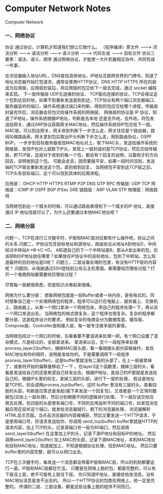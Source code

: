 # Computer Network Notes
Computer Network

### 一、网络协议
协议
通过协议，计算机才知道我们想让它做什么。
（程序编译）原文件 ---> 词法分析  ---> 语法分析 ---> 语义分析 ---> 代码生成 ---> 目标文件
协议三要素：语法、语义、顺序
通过网络协议，才能使一大片机器相互协作、共同完成一件事。

在浏览器输入地址URL，DNS查找具体地址，IP地址互联网世界的门牌号。知道了地址浏览器开始打包请求，通常会使用HTTP协议，DNS HTTP HTTPS 所在的层成为应用层，应用层封装后，将应用层的包交给下一层去完成，通过 socket 编程来实现。
下一层传输层 UDP无连接的协议、 TCP面向连接的协议，TCP会保证这个包到达目的地，如果不到重新发送直到到达，TCP协议有两个端口浏览器端口、服务器监听的端口，操作系统通过端口来判断，得到的包应交给哪个进程，传输层封装完毕后，浏览器会将包交给操作系统的网络层。
网络层的协议是 IP 协议，知道了IP地址，操作系统根据IP地址，判断是去本地 还是去外地，去外地，将包发送给网关，通过ARP协议获取网关MAC地址，然后操作系统将IP包交给下一层。
MAC层，可以到达网关，网关收到判断下一步怎么走，网关往往是个路由器，路线叫做路由表。网关拿到包后取出IP头判断下步怎么走，用到路由协议，OSPF BGP。
一步步到目标服务器发现MAC地址对上，取下MAC头，发送给操作系统的网络层，发现IP也对上就取下IP头，发现上一层封装的是TCP协议，然后交给传输层，即TCP层，这层对于收到的每一个包，都会有个回复的说明，沿着刚才的方向回去，说明收到这个包。
可能会走丢，因而要报平安，如果一段时间没到，发送端的TCP层会重新发送这个包，直到收到回复。
当网络包平安到达TCP层之后，TCP头有目标端口，这个可以找到具体的应用进程。

应用层： DHCP  HTTP  HTTPS  RTMP  P2P DNS  GTP  RPC
传输层:   UDP TCP
网络层：ICMP IP OSPF BGP IPSec GRE
链路层：ARP VLAN STP
物理层：网络路线

当网络包到达一个城关的时候，可以通过路由表得到下一个城关的IP 地址，直接通过 IP 地址找就可以了，为什么还要通过本地MAC地址呢？


### 二、网络分层

问题一，TCP在进行三次握手时，IP层和MAC层对应都有什么操作呢，协议之间的关系
问题二，IP协议包含目标地址和源地址，路由协议从地址A到地址D，中间经过中转站A->B->C->D。
A知道自己的下一个中转站是B，那从A发出来的包，应该把B的IP地址放在哪里？如果放在IP协议中的目标地址，包到了中转站，怎么知道最终的目的地址是D呢？
问题三，二层设备处理的包里，有没有HTTP层的内容呢？
问题四，从电脑通过SSH登陆到公有云主机里面，都需要经历哪些过程？打开一个电商网站都需要经历哪些过程？

尽管每一层都很熟悉，但是知识点串起来很难。


网络为什么要分层：
想象网络包就是一段Buffer或者一块内存，是有格式的。同时想象自己是一个处理网络包的程序，程序可以运行在电脑上、服务器上、交换机上、路由器上，从某一个网口拿进一个网络包来，用自己的程序处理一下，再从另一个网口发送出去。
当网络包的格式很复杂，这个程序也很复杂。复杂的程序都要分层，这是程序设计的要求。
例如复杂的电商会分为数据库层、缓存层、Compose层、Controller层和接入层，每一层专注做本层的事情。

当网络包经过一个网口的时候，先看看要不要请进来处理一把，有个网口设置了混杂模式，凡是经过的，全部拿进来。
拿进来以后，交个一段程序来处理process_layer2(buffer)，摘掉MAC层头部，看一看根据头部内容做操作，发现MAC地址和你的相符，说明是发给你的，于是需要调用下一段程序
process_layer3(buffer)，这是buffer里就没有二层的头部了，在上一层被拿掉了，或者将开始的偏移量移动了一下 。在layer3这个函数里，摘掉三层的头，看看是发送给自己的还是希望自己转发出去，根据IP地址，是自己的IP那就是发送给自己的，根据IP头里的标志，拿掉三层的头部，进行下一层的处理，
假设是地址是TCP的，则会调用process_tcp(buffer)，这时 buffer 里没有三层的头，查看四层的头部，判断是应答还是发起(接下来发送一个回复包)，又或者是一个正常的数据包(交给上一层处理)，然后分别根据不同的逻辑进行处理。
下一层应该交给应用去处理，在四层的头部里有端口号，不同的应用监听不同的端口号，如发现浏览器应用在监听这个端口，就发给浏览器就行，剩下的浏览器处理，
浏览器解析HTML显示页面。当点击浏览器的内容被捕获，然后又要发送一个HTTP请求，于是使用端口号，将请求发送给你，你调用 send_tcp(buffer) buffer里就是HTTP的请求内容，加上TCP的头，记录源端口号一般为80端口，然后调用send_layer3(buffer) 在这里加上IP的头，记录下源IP地址和目标IP的地址。
然后调用send_layer2(buffer) 加上MAC的头部，记录下源MAC地址，本机MAC地址和目标MAC地址，知道就加上，不知道根据协议处理，找到MAC地址。
然后只要buffer里的内容完整，就可以从网口出去。


TCP在三次握手时，每发送一个消息都会带着IP层和MAC层，所以的机制都要运行一遍，IP层和MAC层都在忙活。
只要是在网络上跑的包，都是完整的，可以有下层没上层，绝不可能有上层没下层。
你只知道IP地址，直接给他发消息，没有MAC地址消息是发不出去的。
所以一个HTTP协议的包跑在网络上，他一定是完整的。
所谓的二层、三层设备，都是这些设备上跑的程序不同而已。







